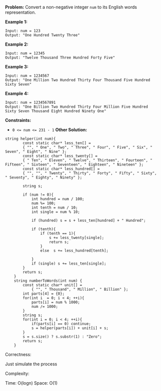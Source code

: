 **Problem:**
Convert a non-negative integer `num` to its English words representation.

 

**Example 1:**

```
Input: num = 123
Output: "One Hundred Twenty Three"
```

**Example 2:**

```
Input: num = 12345
Output: "Twelve Thousand Three Hundred Forty Five"
```

**Example 3:**

```
Input: num = 1234567
Output: "One Million Two Hundred Thirty Four Thousand Five Hundred Sixty Seven"
```

**Example 4:**

```
Input: num = 1234567891
Output: "One Billion Two Hundred Thirty Four Million Five Hundred Sixty Seven Thousand Eight Hundred Ninety One"
```

 

**Constraints:**

- `0 <= num <= 231 - 1`
**Other Solution:**
```
string helper(int num){
        const static char* less_ten[] =
        { "", " One", " Two", " Three", " Four", " Five", " Six", " Seven", " Eight", " Nine" };
        const static char* less_twenty[] =
        { " Ten", " Eleven", " Twelve", " Thirteen", " Fourteen", " Fifteen", " Sixteen", " Seventeen", " Eighteen", " Nineteen" };
        const static char* less_hundred[] =
        { "", "", " Twenty", " Thirty", " Forty", " Fifty", " Sixty", " Seventy", " Eighty", " Ninety" };

        string s; 

        if (num != 0){
            int hundred = num / 100;
            num %= 100; 
            int tenth = num / 10; 
            int single = num % 10; 

            if (hundred) s = s + less_ten[hundred] + " Hundred";

            if (tenth){
                if (tenth == 1){
                    s += less_twenty[single];
                    return s;
                }
                else  s += less_hundred[tenth];

            }
            if (single) s += less_ten[single];
        }
        return s;
    }
    string numberToWords(int num) {
        const static char* unit[] = 
            { "", " Thousand", " Million", " Billion" };
        int parts[4] = {0};
        for(int i  = 0; i < 4; ++i){
            parts[i] = num % 1000;
            num /= 1000; 
        }
        string s; 
        for(int i = 0; i < 4; ++i){
            if(parts[i] == 0) continue; 
            s = helper(parts[i]) + unit[i] + s;  
        }
        s = s.size() ? s.substr(1) : "Zero";
        return s;
    }
```
Correctness:

Just simulate the process

Complexity:

Time: O(logn)
Space: O(1)